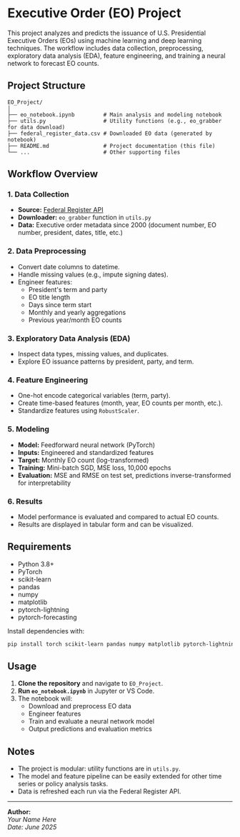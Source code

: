 # Executive Order (EO) Project

This project analyzes and predicts the issuance of U.S. Presidential Executive Orders (EOs) using machine learning and deep learning techniques. The workflow includes data collection, preprocessing, exploratory data analysis (EDA), feature engineering, and training a neural network to forecast EO counts.

## Project Structure

```
EO_Project/
│
├── eo_notebook.ipynb         # Main analysis and modeling notebook
├── utils.py                  # Utility functions (e.g., eo_grabber for data download)
├── federal_register_data.csv # Downloaded EO data (generated by notebook)
├── README.md                 # Project documentation (this file)
└── ...                       # Other supporting files
```

## Workflow Overview

### 1. Data Collection

- **Source:** [Federal Register API](https://www.federalregister.gov/)
- **Downloader:** `eo_grabber` function in `utils.py`
- **Data:** Executive order metadata since 2000 (document number, EO number, president, dates, title, etc.)

### 2. Data Preprocessing

- Convert date columns to datetime.
- Handle missing values (e.g., impute signing dates).
- Engineer features:
  - President's term and party
  - EO title length
  - Days since term start
  - Monthly and yearly aggregations
  - Previous year/month EO counts

### 3. Exploratory Data Analysis (EDA)

- Inspect data types, missing values, and duplicates.
- Explore EO issuance patterns by president, party, and term.

### 4. Feature Engineering

- One-hot encode categorical variables (term, party).
- Create time-based features (month, year, EO counts per month, etc.).
- Standardize features using `RobustScaler`.

### 5. Modeling

- **Model:** Feedforward neural network (PyTorch)
- **Inputs:** Engineered and standardized features
- **Target:** Monthly EO count (log-transformed)
- **Training:** Mini-batch SGD, MSE loss, 10,000 epochs
- **Evaluation:** MSE and RMSE on test set, predictions inverse-transformed for interpretability

### 6. Results

- Model performance is evaluated and compared to actual EO counts.
- Results are displayed in tabular form and can be visualized.

## Requirements

- Python 3.8+
- PyTorch
- scikit-learn
- pandas
- numpy
- matplotlib
- pytorch-lightning
- pytorch-forecasting

Install dependencies with:

```bash
pip install torch scikit-learn pandas numpy matplotlib pytorch-lightning pytorch-forecasting
```

## Usage

1. **Clone the repository** and navigate to `EO_Project`.
2. **Run `eo_notebook.ipynb`** in Jupyter or VS Code.
3. The notebook will:
   - Download and preprocess EO data
   - Engineer features
   - Train and evaluate a neural network model
   - Output predictions and evaluation metrics

## Notes

- The project is modular: utility functions are in `utils.py`.
- The model and feature pipeline can be easily extended for other time series or policy analysis tasks.
- Data is refreshed each run via the Federal Register API.

---

**Author:**  
*Your Name Here*  
*Date: June 2025*